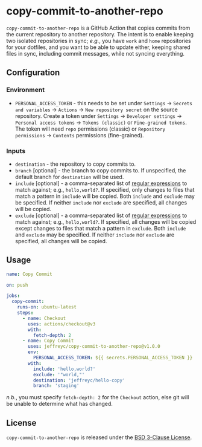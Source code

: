 # copy-commit-to-another-repo

`copy-commit-to-another-repo` is a GitHub Action that copies commits from the current repository to another repository.
The intent is to enable keeping two isolated repositories in sync; _e.g._, you have `work` and `home` repositories for your dotfiles, and you want to be able to update either, keeping shared files in sync, including commit messages, while not syncing everything.

## Configuration

### Environment

- `PERSONAL_ACCESS_TOKEN` - this needs to be set under `Settings` -> `Secrets and variables` -> `Actions` -> `New repository secret` on the source repository.
  Create a token under `Settings` -> `Developer settings` -> `Personal access tokens` -> `Tokens (classic)` or `Fine-grained tokens`.
  The token will need `repo` permissions (classic) or `Repository permissions` -> `Contents` permissions (fine-grained).
  
### Inputs

- `destination` - the repository to copy commits to.
- `branch` [optional] - the branch to copy commits to. If unspecified, the default branch for `destination` will be used.
- `include` [optional] - a comma-separated list of [regular expressions](https://docs.python.org/3/howto/regex.html) to match against; e.g., `hello,world?`.
  If specified, only changes to files that match a pattern in `include` will be copied.
  Both `include` and `exclude` may be specified.
  If neither `include` nor `exclude` are specified, all changes will be copied.
- `exclude` [optional] - a comma-separated list of [regular expressions](https://docs.python.org/3/howto/regex.html) to match against; e.g., `hello,world?`.
  If specified, all changes will be copied except changes to files that match a pattern in `exclude`.
  Both `include` and `exclude` may be specified.
  If neither `include` nor `exclude` are specified, all changes will be copied.

## Usage

```yaml
name: Copy Commit

on: push

jobs:
  copy-commit:
    runs-on: ubuntu-latest
    steps:
      - name: Checkout
        uses: actions/checkout@v3
        with:
          fetch-depth: 2
      - name: Copy Commit
        uses: jeffreyc/copy-commit-to-another-repo@v1.0.0
        env:
          PERSONAL_ACCESS_TOKEN: ${{ secrets.PERSONAL_ACCESS_TOKEN }}
        with:
          include: 'hello,world?'
          exclude: '"world,"'
          destination: 'jeffreyc/hello-copy'
          branch: 'staging'
```

_n.b._, you must specify `fetch-depth: 2` for the `Checkout` action, else git will be unable to determine what has changed.

## License

`copy-commit-to-another-repo` is released under the [BSD 3-Clause License](LICENSE.md).
